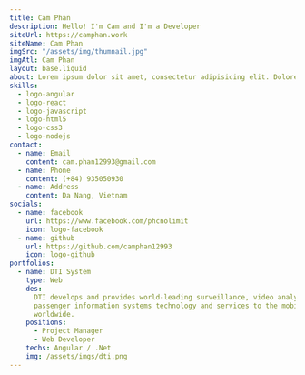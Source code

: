 ```yaml
---
title: Cam Phan
description: Hello! I'm Cam and I'm a Developer
siteUrl: https://camphan.work
siteName: Cam Phan
imgSrc: "/assets/img/thumnail.jpg"
imgAtl: Cam Phan
layout: base.liquid
about: Lorem ipsum dolor sit amet, consectetur adipisicing elit. Doloremque libero quis consectetur ut earum vel suscipit, iste minus dignissimos? Dolore nesciunt aliquam perferendis praesentium veritatis repudiandae deserunt quaerat, ratione natus molestiae, quo atque placeat laborum. Modi earum libero nisi nihil vitae, dicta maxime soluta numquam error aliquid quae aliquam cum, tempora, ex quod. Provident alias mollitia facere quae debitis obcaecati vel soluta dolore nobis accusamus, magni maiores? Laudantium aliquid magnam quas, excepturi a at porro quos. Cumque, culpa. Dolore, quas!
skills:
  - logo-angular
  - logo-react
  - logo-javascript
  - logo-html5
  - logo-css3
  - logo-nodejs
contact:
  - name: Email
    content: cam.phan12993@gmail.com
  - name: Phone
    content: (+84) 935050930
  - name: Address
    content: Da Nang, Vietnam
socials:
  - name: facebook
    url: https://www.facebook.com/phcnolimit
    icon: logo-facebook
  - name: github
    url: https://github.com/camphan12993
    icon: logo-github
portfolios:
  - name: DTI System
    type: Web
    des:
      DTI develops and provides world-leading surveillance, video analytics, and
      passenger information systems technology and services to the mobile transit industry
      worldwide.
    positions:
      - Project Manager
      - Web Developer
    techs: Angular / .Net
    img: /assets/imgs/dti.png
---
```

